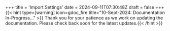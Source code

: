 +++
title = 'Import Settings'
date = 2024-09-11T07:30:48Z
draft = false
+++
{{< hint type=[warning] icon=gdoc_fire title="10-Sept-2024: Documentation In-Progress..." >}}
Thank you for your patience as we work on updating the documentation. Please check back soon for the latest updates.{{< /hint >}}